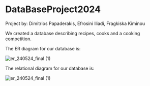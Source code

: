 # DataBaseProject2024
Project by: Dimitrios Papaderakis, Efrosini Iliadi, Fragkiska Kiminou

We created a database describing recipes, cooks and a cooking competition.

The ER diagram for our database is:

![er_240524_final (1)](https://github.com/JPapECE/DataBaseProject2024/assets/163539472/b223b80b-2b76-4325-a043-8ac0e5d0f4af)

The relational diagram for our database is:

![er_240524_final (1)](https://github.com/JPapECE/DataBaseProject2024/assets/163539472/0b8fb9fc-42e6-47aa-a824-c8bc5cae5ebd)


